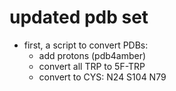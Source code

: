 # updated pdb set

* first, a script to convert PDBs:
    * add protons (pdb4amber)
    * convert all TRP to 5F-TRP
    * convert to CYS: N24 S104 N79
